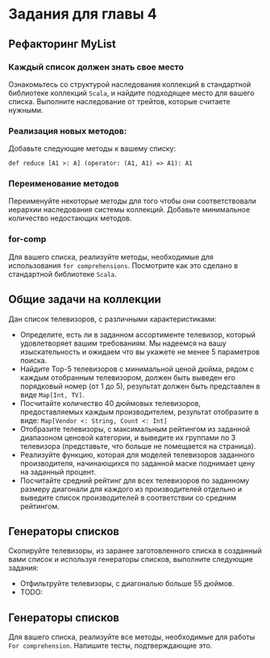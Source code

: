 Задания для главы 4
===================

## Рефакторинг MyList
### Каждый список должен знать свое место
Ознакомьтесь со структурой наследования коллекций в стандартной библиотеке
коллекций `Scala`, и найдите подходящее место для вашего списка. Выполните
наследование от трейтов, которые считаете нужными.


### Реализация новых методов:
Добавьте следующие методы к вашему списку:

    def reduce [A1 >: A] (operator: (A1, A1) => A1): A1

### Переименование методов
Переименуйте некоторые методы для того чтобы они соответствовали иерархии
наследования системы коллекций. Добавьте минимальное количество недостающих
методов.

### for-comp
Для вашего списка, реализуйте методы, необходимые для использования
`for comprehensions`. Посмотрите как это сделано в стандартной библиотеке
`Scala`.


## Общие задачи на коллекции
Дан список телевизоров, с различными характеристиками:

 - Определите, есть ли в заданном ассортименте телевизор, который
   удовлетворяет вашим требованиям. Мы надеемся на вашу изыскательность
   и ожидаем что вы укажете не менее 5 параметров поиска.
 - Найдите Top-5 телевизоров с минимальной ценой дюйма, рядом с каждым
   отобранным телевизором, должен быть выведен его порядковый номер
   (от 1 до 5), результат должен быть представлен в виде `Map[Int, TV]`.
 - Посчитайте количество 40 дюймовых телевизоров, предоставляемых каждым
   производителем, результат отобразите в виде:
   `Map[Vendor <: String, Count <: Int]`
 - Отобразите телевизоры, с максимальным рейтингом из заданной диапазоном
   ценовой категории, и выведите их группами по 3 телевизора (представьте,
   что больше не помещается на страница).
 - Реализуйте функцию, которая для моделей телевизоров заданного
   производителя, начинающихся по заданной маске поднимает цену на заданный
   процент.
 - Посчитайте средний рейтинг для всех телевизоров по заданному размеру
   диагонали для каждого из производителей отдельно и выведите список
   производителей в соответствии со средним рейтингом.


## Генераторы списков
Скопируйте телевизоры, из заранее заготовленного списка в созданный вами
список и используя генераторы списков, выполните следующие задания:

  - Отфильтруйте телевизоры, с диагональю больше 55 дюймов.
  - TODO:


## Генераторы списков
Для вашего списка, реализуйте все методы, необходимые для работы
`For comprehension`. Напишите тесты, подтверждающие это.
